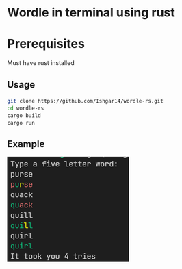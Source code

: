 # Wordle in terminal using rust

# Prerequisites
Must have rust installed

## Usage

```bash
git clone https://github.com/Ishgar14/wordle-rs.git
cd wordle-rs
cargo build
cargo run
```

## Example
![image](images/image.png)